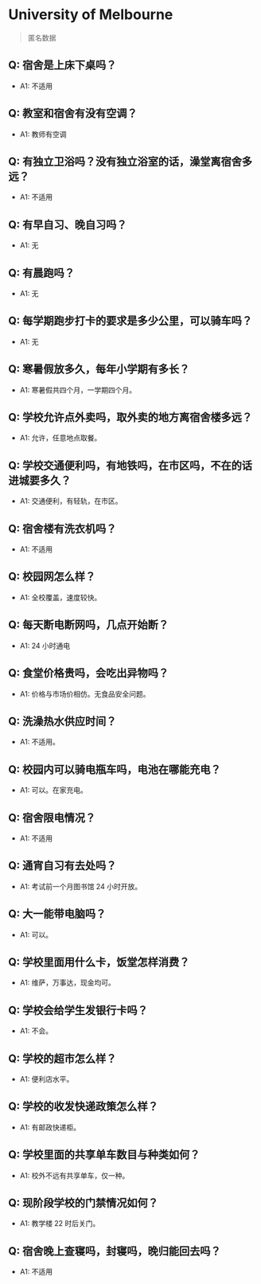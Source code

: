 # University of Melbourne
> 匿名数据
## Q: 宿舍是上床下桌吗？
- A1: 不适用
## Q: 教室和宿舍有没有空调？
- A1: 教师有空调
## Q: 有独立卫浴吗？没有独立浴室的话，澡堂离宿舍多远？
- A1: 不适用
## Q: 有早自习、晚自习吗？
- A1: 无
## Q: 有晨跑吗？
- A1: 无
## Q: 每学期跑步打卡的要求是多少公里，可以骑车吗？
- A1: 无
## Q: 寒暑假放多久，每年小学期有多长？
- A1: 寒暑假共四个月，一学期四个月。
## Q: 学校允许点外卖吗，取外卖的地方离宿舍楼多远？
- A1: 允许，任意地点取餐。
## Q: 学校交通便利吗，有地铁吗，在市区吗，不在的话进城要多久？
- A1: 交通便利，有轻轨，在市区。
## Q: 宿舍楼有洗衣机吗？
- A1: 不适用
## Q: 校园网怎么样？
- A1: 全校覆盖，速度较快。
## Q: 每天断电断网吗，几点开始断？
- A1: 24 小时通电
## Q: 食堂价格贵吗，会吃出异物吗？
- A1: 价格与市场价相仿。无食品安全问题。
## Q: 洗澡热水供应时间？
- A1: 不适用。
## Q: 校园内可以骑电瓶车吗，电池在哪能充电？
- A1: 可以。在家充电。
## Q: 宿舍限电情况？
- A1: 不适用
## Q: 通宵自习有去处吗？
- A1: 考试前一个月图书馆 24 小时开放。
## Q: 大一能带电脑吗？
- A1: 可以。
## Q: 学校里面用什么卡，饭堂怎样消费？
- A1: 维萨，万事达，现金均可。
## Q: 学校会给学生发银行卡吗？
- A1: 不会。
## Q: 学校的超市怎么样？
- A1: 便利店水平。
## Q: 学校的收发快递政策怎么样？
- A1: 有邮政快递柜。
## Q: 学校里面的共享单车数目与种类如何？
- A1: 校外不远有共享单车，仅一种。
## Q: 现阶段学校的门禁情况如何？
- A1: 教学楼 22 时后关门。
## Q: 宿舍晚上查寝吗，封寝吗，晚归能回去吗？
- A1: 不适用
